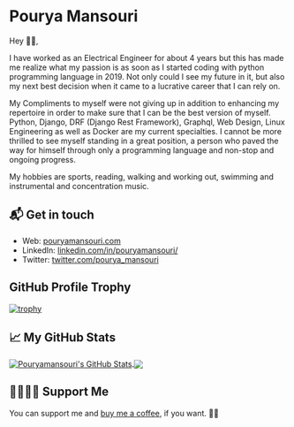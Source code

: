 # Pourya Mansouri

Hey 👋🏻,

I have worked as an Electrical Engineer for about 4 years but this has made me realize what my passion is as soon as I started coding with python programming language in 2019. Not only could I see my future in it, but also my next best decision when it came to a lucrative career that I can rely on. 

My Compliments to myself were not giving up in addition to enhancing my repertoire in order to make sure that I can be the best version of myself. Python, Django, DRF (Django Rest Framework), Graphql, Web Design, Linux Engineering as well as Docker are my current specialties. I cannot be more thrilled to see myself standing in a great position, a person who paved the way for himself through only a programming language and non-stop and ongoing progress.

My hobbies are sports, reading, walking and working out, swimming and instrumental and concentration music.

## 📬 Get in touch

- Web: [pouryamansouri.com][1]
- LinkedIn: [linkedin.com/in/pouryamansouri/][2]
- Twitter: [twitter.com/pourya_mansouri][3]

## GitHub Profile Trophy

[![trophy](https://github-profile-trophy.vercel.app/?username=PouryaMansouri)](https://github.com/ryo-ma/github-profile-trophy)


## &#x1f4c8; My GitHub Stats



<a href="https://github.com/in/pouryamansouri">
  <img align="center" src="https://github-readme-stats.vercel.app/api?username=pouryamansouri&show_icons=true&line_height=27&count_private=true&title_color=ffffff&text_color=c9cacc&icon_color=2bbc8a&bg_color=1d1f21" alt="Pouryamansouri's GitHub Stats" />
</a>
<a href="https://github.com/in/pouryamansouri">
  <img align="center" src="https://github-readme-stats.vercel.app/api/top-langs/?username=pouryamansouri&hide=Jupyter Notebook,html&title_color=ffffff&text_color=c9cacc&icon_color=2bbc8a&bg_color=1d1f21" />
</a>


[1]: https://www.pouryamansouri.com/
[2]: https://www.linkedin.com/in/pouryamansouri/
[3]: https://twitter.com/intent/follow?screen_name=pourya_mansouri
[8]: https://www.buymeacoffee.com/pouryamansouri

## 🤜🏻🤛🏻 Support Me

You can support me and [buy me a coffee][8], if you want. 🙏🏻

